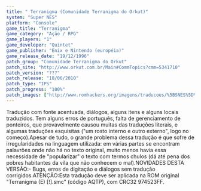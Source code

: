 ```yaml
---
title: " Terranigma (Comunidade Terranigma do Orkut)"
system: "Super NES"
platform: "Console"
game_title: "Terranigma"
game_category: "Ação / RPG"
game_players: "1"
game_developer: "Quintet"
game_publisher: "Enix e Nintendo (européia)"
game_release_date: "19/12/1996"
patch_group: "Comunidade Terranigma do Orkut"
patch_site: "http://www.orkut.com.br/Main#CommTopics?cmm=5341710"
patch_version: "???"
patch_release: "18/06/2010"
patch_type: "IPS"
patch_progress: "100%"
patch_images: ["http://www.romhackers.org/imagens/traducoes/%5BSNES%5D%20Terranigma%20-%201.png","http://www.romhackers.org/imagens/traducoes/%5BSNES%5D%20Terranigma%20-%20Comunidade%20Terranigma%20do%20Orkut%20-%202.png","http://www.romhackers.org/imagens/traducoes/%5BSNES%5D%20Terranigma%20-%20Comunidade%20Terranigma%20do%20Orkut%20-%203.png"]
---
```

Tradução com fonte acentuada, diálogos, alguns itens e alguns locais traduzidos. Tem alguns erros de português, falta de gerenciamento de ponteiros, que provavelmente causou muitas das traduções literais, e algumas traduções esquisitas ("um rosto interno e outro externo", logo no começo).Apesar de tudo, o grande problema dessa tradução é que sofre de irregularidades na linguagem utilizada: em várias partes se encontram palavrões onde não há no texto original, muito menos havia essa necessidade de "popularizar" o texto com termos chulos (dá até pena dos pobres habitantes da vila que não conhecem o mal).NOVIDADES DESTA VERSÃO:- Bugs, erros de digitação e diálogos sem tradução corrigidos.ATENÇÃO:Esta tradução deve ser aplicada na ROM original "Terranigma (E) [!].smc" (código AQTP), com CRC32 974523FF.